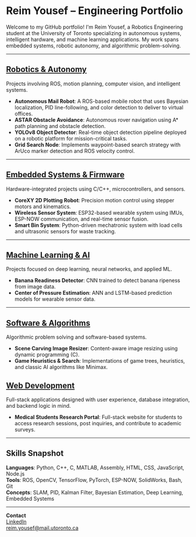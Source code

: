 # Reim Yousef – Engineering Portfolio

Welcome to my GitHub portfolio! I'm Reim Yousef, a Robotics Engineering student at the University of Toronto specializing in autonomous systems, intelligent hardware, and machine learning applications. My work spans embedded systems, robotic autonomy, and algorithmic problem-solving.

---

## [Robotics & Autonomy](https://github.com/reimyousef/reimyousef.github.io/tree/main/Robotics_And_Autonomoy)
Projects involving ROS, motion planning, computer vision, and intelligent systems.

- **Autonomous Mail Robot**: A ROS-based mobile robot that uses Bayesian localization, PID line-following, and color detection to deliver to virtual offices.
- **ASTAR Obstacle Avoidance**: Autonomous rover navigation using A* path planning and obstacle detection.
- **YOLOv8 Object Detector**: Real-time object detection pipeline deployed on a robotic platform for mission-critical tasks.
- **Grid Search Node**: Implements waypoint-based search strategy with ArUco marker detection and ROS velocity control.

---

## [Embedded Systems & Firmware](https://github.com/reimyousef/reimyousef.github.io/tree/main/Embedded_Systems_And_Firmware)
Hardware-integrated projects using C/C++, microcontrollers, and sensors.

- **CoreXY 2D Plotting Robot**: Precision motion control using stepper motors and kinematics.
- **Wireless Sensor System**: ESP32-based wearable system using IMUs, ESP-NOW communication, and real-time sensor fusion.
- **Smart Bin System**: Python-driven mechatronic system with load cells and ultrasonic sensors for waste tracking.

---

## [Machine Learning & AI](https://github.com/reimyousef/reimyousef.github.io/tree/main/Machine_Learning)
Projects focused on deep learning, neural networks, and applied ML.

- **Banana Readiness Detector**: CNN trained to detect banana ripeness from image data.
- **Center of Pressure Estimation**: ANN and LSTM-based prediction models for wearable sensor data.

---

## [Software & Algorithms](https://github.com/reimyousef/reimyousef.github.io/tree/main/Software_Engineering_Algorithims)
Algorithmic problem solving and software-based systems.

- **Scene Carving Image Resizer**: Content-aware image resizing using dynamic programming (C).
- **Game Heuristics & Search**: Implementations of game trees, heuristics, and classic AI algorithms like Minimax.


## [Web Development]()
Full-stack applications designed with user experience, database integration, and backend logic in mind.
- **Medical Students Research Portal**: Full-stack website for students to access research sessions, post inquiries, and contribute to academic surveys.

---

## Skills Snapshot
**Languages**: Python, C++, C, MATLAB, Assembly, HTML, CSS, JavaScript, Node.js <br>
**Tools**: ROS, OpenCV, TensorFlow, PyTorch, ESP-NOW, SolidWorks, Bash, Git  <br>
**Concepts**: SLAM, PID, Kalman Filter, Bayesian Estimation, Deep Learning, Embedded Systems

---

**Contact**  
[LinkedIn](https://www.linkedin.com/in/reim-yousef/)  
[reim.yousef@mail.utoronto.ca](mailto:reim.yousef@mail.utoronto.ca)